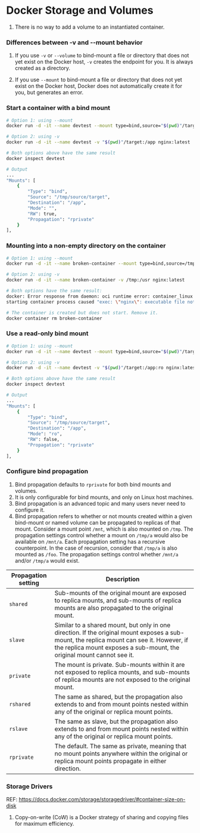 # Docker Storage and Volumes

1. There is no way to add a volume to an instantiated container.


### Differences between -v and --mount behavior

1. If you use `-v` or `--volume` to bind-mount a file or directory that does not yet exist on the Docker host, `-v`
 creates the endpoint for you. It is always created as a directory.

1. If you use `--mount` to bind-mount a file or directory that does not yet exist on the Docker host, Docker does not
 automatically create it for you, but generates an error.


### Start a container with a bind mount

```bash
# Option 1: using --mount
docker run -d -it --name devtest --mount type=bind,source="$(pwd)"/target,target=/app nginx:latest

# Option 2: using -v
docker run -d -it --name devtest -v "$(pwd)"/target:/app nginx:latest

# Both options above have the same result
docker inspect devtest

# Output
...
"Mounts": [
    {
        "Type": "bind",
        "Source": "/tmp/source/target",
        "Destination": "/app",
        "Mode": "",
        "RW": true,
        "Propagation": "rprivate"
    }
],
```


### Mounting into a non-empty directory on the container

```bash
# Option 1: using --mount
docker run -d -it --name broken-container --mount type=bind,source=/tmp,target=/usr nginx:latest

# Option 2: using -v
docker run -d -it --name broken-container -v /tmp:/usr nginx:latest

# Both options have the same result:
docker: Error response from daemon: oci runtime error: container_linux.go:262:
starting container process caused "exec: \"nginx\": executable file not found in $PATH".

# The container is created but does not start. Remove it.
docker container rm broken-container
 ```


### Use a read-only bind mount

```bash
# Option 1: using --mount
docker run -d -it --name devtest --mount type=bind,source="$(pwd)"/target,target=/app,readonly nginx:latest

# Option 2: using -v
docker run -d -it --name devtest -v "$(pwd)"/target:/app:ro nginx:latest

# Both options above have the same result
docker inspect devtest

# Output
...
"Mounts": [
    {
        "Type": "bind",
        "Source": "/tmp/source/target",
        "Destination": "/app",
        "Mode": "ro",
        "RW": false,
        "Propagation": "rprivate"
    }
],
```


### Configure bind propagation

1. Bind propagation defaults to `rprivate` for both bind mounts and volumes. 
1. It is only configurable for bind mounts, and only on Linux host machines.
1. Bind propagation is an advanced topic and many users never need to configure it.
1. Bind propagation refers to whether or not mounts created within a given bind-mount or named volume can be
   propagated to replicas of that mount. Consider a mount point `/mnt`, which is also mounted on `/tmp`. The
   propagation settings control whether a mount on `/tmp/a` would also be available on `/mnt/a`. Each propagation
   setting has a recursive counterpoint. In the case of recursion, consider that `/tmp/a` is also mounted as `/foo`.
   The propagation settings control whether `/mnt/a` and/or `/tmp/a` would exist.

| Propagation setting | Description |
|---------------------|-------------|
| `shared`  | Sub-mounts of the original mount are exposed to replica mounts, and sub-mounts of replica mounts are also propagated to the original mount. |
| `slave`   | Similar to a shared mount, but only in one direction. If the original mount exposes a sub-mount, the replica mount can see it. However, if the replica mount exposes a sub-mount, the original mount cannot see it. |
| `private` | The mount is private. Sub-mounts within it are not exposed to replica mounts, and sub-mounts of replica mounts are not exposed to the original mount. |
| `rshared` | The same as shared, but the propagation also extends to and from mount points nested within any of the original or replica mount points. |
| `rslave`  | The same as slave, but the propagation also extends to and from mount points nested within any of the original or replica mount points. |
| `rprivate`| The default. The same as private, meaning that no mount points anywhere within the original or replica mount points propagate in either direction. |



### Storage Drivers

REF: https://docs.docker.com/storage/storagedriver/#container-size-on-disk

1. Copy-on-write (CoW) is a Docker strategy of sharing and copying files for maximum efficiency.